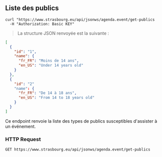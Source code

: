 ## Liste des publics

```shell
curl "https://www.strasbourg.eu/api/jsonws/agenda.event/get-publics
  -H "Authorization: Basic KEY"
```

> La structure JSON renvoyée est la suivante :

```json
[
  {    
    "id": "1",
    "name": {
      "fr_FR": "Moins de 14 ans",
      "en_US": "Under 14 years old"
    }
  },
  {
    "id": "2"
    "name": {
      "fr_FR": "De 14 à 18 ans",
      "en_US": "From 14 to 18 years old"
    }
  }
]
```

Ce endpoint renvoie la liste des types de publics susceptibles d'assister à un événement.

### HTTP Request

`GET https://www.strasbourg.eu/api/jsonws/agenda.event/get-publics`
